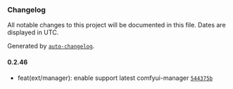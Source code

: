 ### Changelog

All notable changes to this project will be documented in this file. Dates are displayed in UTC.

Generated by [`auto-changelog`](https://github.com/CookPete/auto-changelog).

#### 0.2.46

- feat(ext/manager): enable support latest comfyui-manager [`544375b`](https://github.com/comfy-addons/comfyui-sdk/commit/544375b4003cb8650b72c6c6fa6b8557c2b56971)
